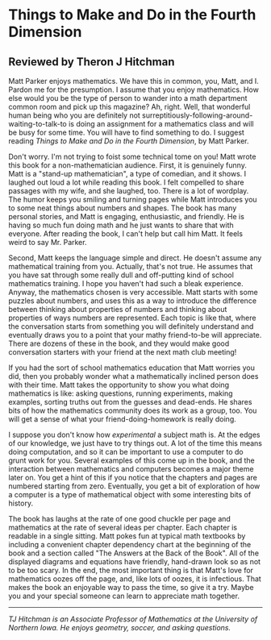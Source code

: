 # Things to Make and Do in the Fourth Dimension
## Reviewed by Theron J Hitchman

Matt Parker enjoys mathematics. We have this in common, you, Matt, and I. Pardon
me for the presumption. I assume that you enjoy mathematics. How else would
you be the type of person to wander into a math department common room and pick
up this magazine? Ah, right. Well, that wonderful human being who you are
definitely not surreptitiously-following-around-waiting-to-talk-to is doing
an assignment for a mathematics class and will be busy
for some time. You will have to find something to do. I suggest reading
_Things to Make and Do in the Fourth Dimension_, by Matt Parker.

Don't worry. I'm not trying to foist some technical tome on you! Matt wrote this
book for a non-mathematician audience. First, it is genuinely funny. Matt
is a "stand-up mathematician", a type of comedian, and it shows. I
laughed out loud a lot while reading this book. I felt compelled to share
passages with my wife, and she laughed, too. There is a lot of wordplay. The
humor keeps you smiling and turning pages while Matt introduces you to
some neat things about numbers and shapes. The book has many personal stories,
and Matt is engaging, enthusiastic, and friendly. He is having so much fun doing
math and he just wants to share that with everyone. After reading the book, I
can't help but call him Matt. It feels weird to say Mr. Parker.

Second, Matt keeps the language simple and direct. He doesn't assume any
mathematical training from you. Actually, that's not true. He assumes that
you have sat through some really dull and off-putting kind of school
mathematics training. I hope you haven't had such a bleak experience.
Anyway, the mathematics chosen is very accessible. Matt starts with some puzzles
about numbers, and uses this as a way to introduce the difference between
thinking about properties of numbers and thinking about properties of ways
numbers are represented. Each topic is like that, where the conversation starts
from something you will definitely understand and eventually draws you to a point
that your mathy friend-to-be will appreciate. There are dozens of these in
the book, and they would make good conversation starters with your
friend at the next math club meeting!

If you had the sort of school mathematics education that Matt worries you did,
then you probably wonder what a mathematically inclined person does with
their time. Matt takes the opportunity to show you what doing mathematics
is like: asking questions, running experiments, making examples, sorting
truths out from the guesses and dead-ends. He shares bits of how the
mathematics community does its work as a group, too. You will get a sense of
what your friend-doing-homework is really doing.

I suppose you don't know how _experimental_ a subject math is.
At the edges of our knowledge, we just have to try things out. A lot of the time
this means doing computation, and so it can be important to use a
computer to do grunt work for you. Several examples of this come up in the book,
and the interaction between mathematics and computers becomes a major theme
later on. You get a hint of this if you notice that the chapters and pages are
numbered starting from zero. Eventually, you get a bit of exploration of how a
computer is a type of mathematical object with some interesting bits of history.

The book has laughs at the rate of one good chuckle per page and mathematics at
the rate of several ideas per chapter. Each chapter is readable in a single
sitting. Matt pokes fun at typical math textbooks by including a convenient
chapter dependency chart at the beginning of the book and a section called "The
Answers at the Back of the Book". All of the displayed diagrams and equations
have friendly, hand-drawn look so as not to be too scary. In the end, the most
important thing is that Matt's love for mathematics oozes off the page, and,
like lots of oozes, it is infectious. That makes the book an enjoyable way to
pass the time, so give it a try. Maybe you and your special someone can learn to
appreciate math together.

----

_TJ Hitchman is an Associate Professor of Mathematics at the University of
Northern Iowa. He enjoys geometry, soccer, and asking questions._
